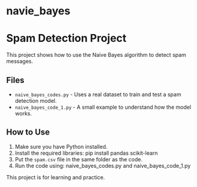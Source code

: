 # navie_bayes

# Spam Detection Project

This project shows how to use the Naive Bayes algorithm to detect spam messages.

## Files

- `naive_bayes_codes.py` - Uses a real dataset to train and test a spam detection model.
- `naive_bayes_code_1.py` - A small example to understand how the model works.

## How to Use

1. Make sure you have Python installed.
2. Install the required libraries: pip install pandas scikit-learn
3. Put the `spam.csv` file in the same folder as the code.
4. Run the code using: naive_bayes_codes.py and naive_bayes_code_1.py

This project is for learning and practice.
